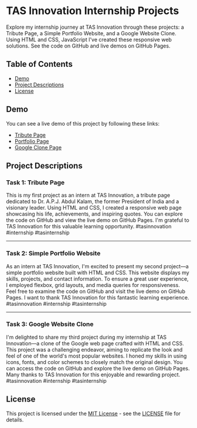# TAS Innovation Internship Projects

Explore my internship journey at TAS Innovation through these projects: a Tribute Page, a Simple Portfolio Website, and a Google Website Clone. Using HTML and CSS, JavaScript I've created these responsive web solutions. See the code on GitHub and live demos on GitHub Pages. 

## Table of Contents

- [Demo](#demo)
- [Project Descriptions](#projectdescriptions)
- [License](#license)

## Demo

You can see a live demo of this project by following these links:

- [Tribute Page](https://vijaythedev.github.io/TAS-Innovation/Tribute%20Page/index.html)
- [Portfolio Page](https://vijaythedev.github.io/TAS-Innovation/portfolio/index.html)
- [Google Clone Page](https://vijaythedev.github.io/TAS-Innovation/Google%20Clone/index.html)

## Project Descriptions

### Task 1: Tribute Page

This is my first project as an intern at TAS Innovation, a tribute page dedicated to Dr. A.P.J. Abdul Kalam, the former President of India and a visionary leader. Using HTML and CSS, I created a responsive web page showcasing his life, achievements, and inspiring quotes. You can explore the code on GitHub and view the live demo on GitHub Pages. I'm grateful to TAS Innovation for this valuable learning opportunity. #tasinnovation #internship #tasinternship

---

### Task 2: Simple Portfolio Website

As an intern at TAS Innovation, I'm excited to present my second project—a simple portfolio website built with HTML and CSS. This website displays my skills, projects, and contact information. To ensure a great user experience, I employed flexbox, grid layouts, and media queries for responsiveness. Feel free to examine the code on GitHub and visit the live demo on GitHub Pages. I want to thank TAS Innovation for this fantastic learning experience. #tasinnovation #internship #tasinternship

---

### Task 3: Google Website Clone

I'm delighted to share my third project during my internship at TAS Innovation—a clone of the Google web page crafted with HTML and CSS. This project was a challenging endeavor, aiming to replicate the look and feel of one of the world's most popular websites. I honed my skills in using icons, fonts, and color schemes to closely match the original design. You can access the code on GitHub and explore the live demo on GitHub Pages. Many thanks to TAS Innovation for this enjoyable and rewarding project. #tasinnovation #internship #tasinternship


## License

This project is licensed under the [MIT License](https://github.com/VijayTheDev/TAS-Innovation/blob/main/LICENSE) - see the [LICENSE](LICENSE) file for details.
